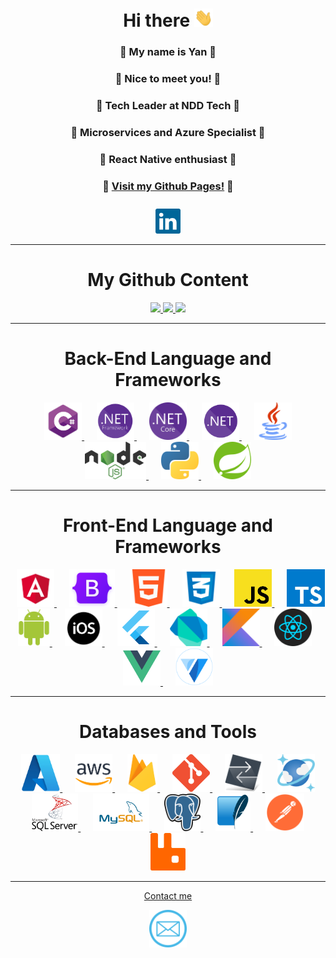 <div align="center">
   
<div>
   <h1>Hi there <img src="./assets/to-wave.gif" width="30px"/></h1>
   <h3>🔵 My name is Yan 🔵</h3>
   <h3>🔵 Nice to meet you! 🔵</h3>
   <h3>🔵 Tech Leader at NDD Tech 🔵</h3>
   <h3>🔵 Microservices and Azure Specialist 🔵</h3>
   <h3>🔵 React Native enthusiast 🔵</h3>
   <h3>🔵 <a href="https://yanburigo.github.io/">Visit my Github Pages!</a> 🔵</h3>
   <a href="https://br.linkedin.com/in/yan-burigo" target="_blank" rel="noreferrer"> 
      <img style="margin-top: 10px;" height="40em" alt="Linkedin" src="./assets/linkedin.png"/> 
   </a>
</div>

--- 

<div>
   <h1>My Github Content</h1>
   <a href="https://github.com/YanBurigo">
      <img height="180em" src="https://github-readme-stats.vercel.app/api/top-langs/?username=YanBurigo&layout=compact&theme=tokyonight" />
      <img height="180em" src="https://github-readme-stats.vercel.app/api?username=YanBurigo&show_icons=true&theme=tokyonight" />
      <img height="180em" src="https://github-profile-trophy.vercel.app/?username=YanBurigo&theme=tokyonight" />
   </a>
</div>

---

<div>
   <h1>Back-End Language and Frameworks</h1>
   <a style="margin: 10px;" href="https://docs.microsoft.com/pt-br/dotnet/csharp/" target="_blank" rel="noreferrer"> 
      <img src="./assets/logos/csharp.png" alt="C#" height="60"/> 
   </a> 
   <a style="margin: 10px;" href="https://docs.microsoft.com/pt-br/dotnet/framework/" target="_blank" rel="noreferrer"> 
      <img src="./assets/logos/dotnet-framework.png" alt=".Net Framework" height="60"/> 
   </a> 
   <a style="margin: 10px;" href="https://docs.microsoft.com/pt-br/dotnet/" target="_blank" rel="noreferrer"> 
      <img src="./assets/logos/dotnet-core.png" alt=".Net Core" height="60"/> 
   </a> 
   <a style="margin: 10px;" href="https://docs.microsoft.com/pt-br/dotnet/" target="_blank" rel="noreferrer"> 
      <img src="./assets/logos/dotnet.png" alt=".Net" height="60"/> 
   </a> 
   <a style="margin: 10px;" href="https://www.java.com/" target="_blank" rel="noreferrer"> 
      <img src="./assets/logos/java.png" alt="Java" height="60"/> 
   </a> 
   <a style="margin: 10px;" href="https://nodejs.org/" target="_blank" rel="noreferrer"> 
      <img src="./assets/logos/node-js.png" alt="NodeJs" height="60"/> 
   </a> 
   <a style="margin: 10px;" href="https://www.python.org/" target="_blank" rel="noreferrer"> 
      <img src="./assets/logos/python.png" alt="Python" height="60"/> 
   </a> 
   <a style="margin: 10px;" href="https://spring.io/" target="_blank" rel="noreferrer"> 
      <img src="./assets/logos/spring.png" alt="Spring" height="60"/> 
   </a> 
</div>

---

<div>
   <h1>Front-End Language and Frameworks</h1>
   <a style="margin: 10px;" href="https://angular.io/" target="_blank" rel="noreferrer"> 
      <img src="./assets/logos/angular.png" alt="Angular" height="60"/> 
   </a> 
   <a style="margin: 10px;" href="https://getbootstrap.com/" target="_blank" rel="noreferrer"> 
      <img src="./assets/logos/bootstrap.png" alt="Bootstrap" height="60"/> 
   </a> 
   <a style="margin: 10px;" href="https://www.w3schools.com/html/" target="_blank" rel="noreferrer"> 
      <img src="./assets/logos/html.png" alt="HTML" height="60"/> 
   </a> 
   <a style="margin: 10px;" href="https://www.w3schools.com/css/" target="_blank" rel="noreferrer"> 
      <img src="./assets/logos/css.png" alt="CSS" height="60"/> 
   </a> 
   <a style="margin: 10px;" href="https://www.w3schools.com/js/" target="_blank" rel="noreferrer"> 
      <img src="./assets/logos/js.png" alt="JavaScript" height="60"/> 
   </a>
   <a style="margin: 10px;" href="https://www.typescriptlang.org/" target="_blank" rel="noreferrer"> 
      <img src="./assets/logos/ts.png" alt="TypeScript" height="60"/> 
   </a>
   <a style="margin: 10px;" href="https://developer.android.com" target="_blank" rel="noreferrer"> 
      <img src="./assets/logos/android.png" alt="Android" height="60"/> 
   </a>
   <a style="margin: 10px;" href="https://developer.apple.com/" target="_blank" rel="noreferrer"> 
      <img src="./assets/logos/ios.png" alt="IOS" height="60"/> 
   </a>
   <a style="margin: 10px;" href="https://flutter.dev/" target="_blank" rel="noreferrer"> 
      <img src="./assets/logos/flutter.png" alt="Flutter" height="60"/> 
   </a>
   <a style="margin: 10px;" href="https://dart.dev/" target="_blank" rel="noreferrer"> 
      <img src="./assets/logos/dart.png" alt="Dart" height="60"/> 
   </a>
   <a style="margin: 10px;" href="https://kotlinlang.org/" target="_blank" rel="noreferrer"> 
      <img src="./assets/logos/kotlin.png" alt="Kotlin" height="60"/> 
   </a>
   <a style="margin: 10px;" href="https://pt-br.reactjs.org/" target="_blank" rel="noreferrer"> 
      <img src="./assets/logos/react.png" alt="React" height="60"/> 
   </a>
   <a style="margin: 10px;" href="https://vuejs.org/" target="_blank" rel="noreferrer"> 
      <img src="./assets/logos/vue.png" alt="Vue" height="60"/> 
   </a>
   <a style="margin: 10px;" href="https://vuetifyjs.com/" target="_blank" rel="noreferrer"> 
      <img src="./assets/logos/vuetify.png" alt="Vuetify" height="60"/> 
   </a>
</div>

---

<div>
   <h1>Databases and Tools</h1>
   <a style="margin: 10px;" href="https://portal.azure.com/" target="_blank" rel="noreferrer"> 
      <img src="./assets/logos/azure.png" alt="Azure" height="60"/> 
   </a>
   <a style="margin: 10px;" href="https://aws.amazon.com/" target="_blank" rel="noreferrer"> 
      <img src="./assets/logos/aws.png" alt="AWS" height="60"/> 
   </a>
   <a style="margin: 10px;" href="https://firebase.google.com/" target="_blank" rel="noreferrer"> 
      <img src="./assets/logos/firebase.png" alt="Firebase" height="60"/> 
   </a>
   <a style="margin: 10px;" href="https://git-scm.com/" target="_blank" rel="noreferrer"> 
      <img src="./assets/logos/git.png" alt="Git" height="60"/> 
   </a>
   <a style="margin: 10px;" href="https://www.httpdebugger.com/" target="_blank" rel="noreferrer"> 
      <img src="./assets/logos/httpdebugger.png" alt="HttpDebugger" height="60"/> 
   </a>
   <a style="margin: 10px;" href="https://azure.microsoft.com/pt-br/services/cosmos-db/" target="_blank" rel="noreferrer"> 
      <img src="./assets/logos/cosmos.png" alt="CosmosDB" height="60"/> 
   </a>
   <a style="margin: 10px;" href="https://www.microsoft.com/pt-br/sql-server" target="_blank" rel="noreferrer"> 
      <img src="./assets/logos/sql-server.png" alt="SQLServer" height="60"/> 
   </a>
   <a style="margin: 10px;" href="https://www.mysql.com/" target="_blank" rel="noreferrer"> 
      <img src="./assets/logos/mysql.png" alt="MySql" height="60"/> 
   </a>
   <a style="margin: 10px;" href="https://www.postgresql.org/" target="_blank" rel="noreferrer"> 
      <img src="./assets/logos/postgresql.png" alt="PostgreSQL" height="60"/> 
   </a>
   <a style="margin: 10px;" href="https://www.sqlite.org/" target="_blank" rel="noreferrer"> 
      <img src="./assets/logos/sqlite.png" alt="SQLite" height="60"/> 
   </a>
   <a style="margin: 10px;" href="https://www.postman.com/" target="_blank" rel="noreferrer"> 
      <img src="./assets/logos/postman.png" alt="Postman" height="60"/> 
   </a>
   <a style="margin: 10px;" href="https://www.rabbitmq.com/" target="_blank" rel="noreferrer"> 
      <img src="./assets/logos/rabbitmq.png" alt="RabbitMQ" height="60"/> 
   </a>
</div>

---

<a style="margin-top: 10px;" href="mailto:yan.burigo@outlook.com" target="_blank" rel="noreferrer"> 
   <p>Contact me</p>
   <img src="./assets/contact.png" alt="RabbitMQ" height="60"/> 
</a>

</div>
